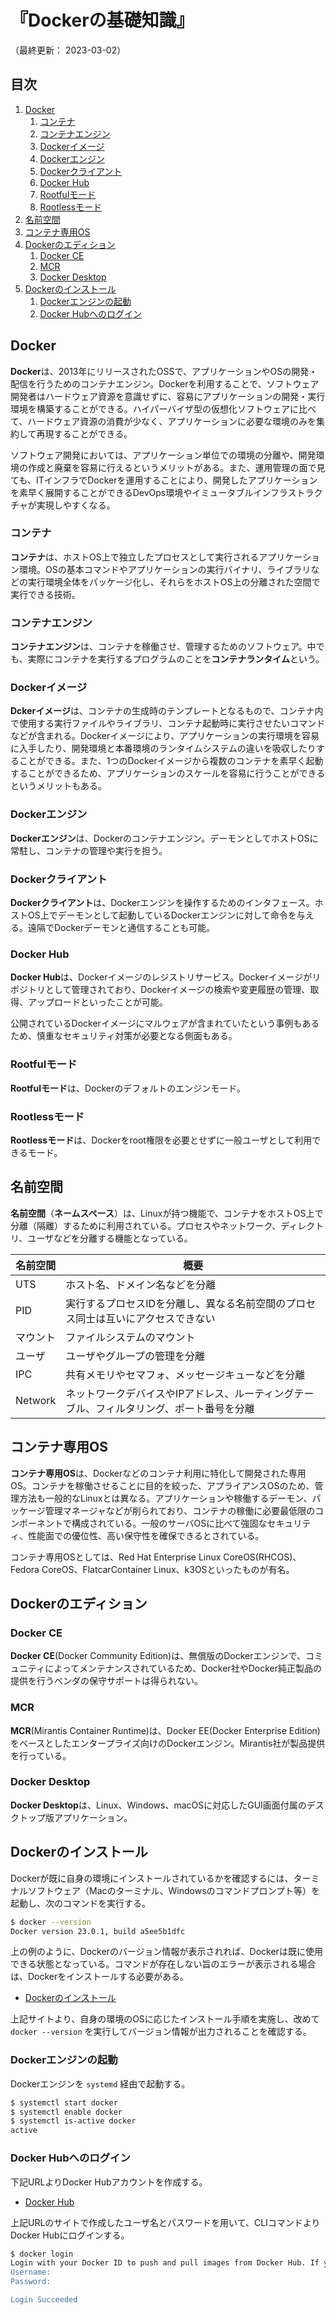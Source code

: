 # 『Dockerの基礎知識』

（最終更新： 2023-03-02）


## 目次

1. [Docker](#docker)
	1. [コンテナ](#コンテナ)
	1. [コンテナエンジン](#コンテナエンジン)
	1. [Dockerイメージ](#dockerイメージ)
	1. [Dockerエンジン](#dockerエンジン)
	1. [Dockerクライアント](#dockerクライアント)
	1. [Docker Hub](#docker-hub)
	1. [Rootfulモード](#rootfulモード)
	1. [Rootlessモード](#rootlessモード)
1. [名前空間](#名前空間)
1. [コンテナ専用OS](#コンテナ専用os)
1. [Dockerのエディション](#dockerのエディション)
	1. [Docker CE](#docker-ce)
	1. [MCR](#mcr)
	1. [Docker Desktop](#docker-desktop)
1. [Dockerのインストール](#dockerのインストール)
	1. [Dockerエンジンの起動](#dockerエンジンの起動)
	1. [Docker Hubへのログイン](#docker-hubへのログイン)


## Docker

**Docker**は、2013年にリリースされたOSSで、アプリケーションやOSの開発・配信を行うためのコンテナエンジン。Dockerを利用することで、ソフトウェア開発者はハードウェア資源を意識せずに、容易にアプリケーションの開発・実行環境を構築することができる。ハイパーバイザ型の仮想化ソフトウェアに比べて、ハードウェア資源の消費が少なく、アプリケーションに必要な環境のみを集約して再現することができる。

ソフトウェア開発においては、アプリケーション単位での環境の分離や、開発環境の作成と廃棄を容易に行えるというメリットがある。また、運用管理の面で見ても、ITインフラでDockerを運用することにより、開発したアプリケーションを素早く展開することができるDevOps環境やイミュータブルインフラストラクチャが実現しやすくなる。

### コンテナ

**コンテナ**は、ホストOS上で独立したプロセスとして実行されるアプリケーション環境。OSの基本コマンドやアプリケーションの実行バイナリ、ライブラリなどの実行環境全体をパッケージ化し、それらをホストOS上の分離された空間で実行できる技術。

### コンテナエンジン

**コンテナエンジン**は、コンテナを稼働させ、管理するためのソフトウェア。中でも、実際にコンテナを実行するプログラムのことを**コンテナランタイム**という。

### Dockerイメージ

**Dckerイメージ**は、コンテナの生成時のテンプレートとなるもので、コンテナ内で使用する実行ファイルやライブラリ、コンテナ起動時に実行させたいコマンドなどが含まれる。Dockerイメージにより、アプリケーションの実行環境を容易に入手したり、開発環境と本番環境のランタイムシステムの違いを吸収したりすることができる。また、1つのDockerイメージから複数のコンテナを素早く起動することができるため、アプリケーションのスケールを容易に行うことができるというメリットもある。

### Dockerエンジン

**Dockerエンジン**は、Dockerのコンテナエンジン。デーモンとしてホストOSに常駐し、コンテナの管理や実行を担う。

### Dockerクライアント

**Dockerクライアント**は、Dockerエンジンを操作するためのインタフェース。ホストOS上でデーモンとして起動しているDockerエンジンに対して命令を与える。遠隔でDockerデーモンと通信することも可能。

### Docker Hub

**Docker Hub**は、Dockerイメージのレジストリサービス。Dockerイメージがリポジトリとして管理されており、Dockerイメージの検索や変更履歴の管理、取得、アップロードといったことが可能。

公開されているDockerイメージにマルウェアが含まれていたという事例もあるため、慎重なセキュリティ対策が必要となる側面もある。

### Rootfulモード

**Rootfulモード**は、Dockerのデフォルトのエンジンモード。

### Rootlessモード

**Rootlessモード**は、Dockerをroot権限を必要とせずに一般ユーザとして利用できるモード。


## 名前空間

**名前空間**（**ネームスペース**）は、Linuxが持つ機能で、コンテナをホストOS上で分離（隔離）するために利用されている。プロセスやネットワーク、ディレクトリ、ユーザなどを分離する機能となっている。

| 名前空間 | 概要                                                                                            |
| -------- | ----------------------------------------------------------------------------------------------- |
| UTS      | ホスト名、ドメイン名などを分離                                                            |
| PID      | 実行するプロセスIDを分離し、異なる名前空間のプロセス同士は互いにアクセスできない          |
| マウント | ファイルシステムのマウント                                                                |
| ユーザ   | ユーザやグループの管理を分離                                                              |
| IPC      | 共有メモリやセマフォ、メッセージキューなどを分離                                          |
| Network  | ネットワークデバイスやIPアドレス、ルーティングテーブル、フィルタリング、ポート番号を分離 |


## コンテナ専用OS

**コンテナ専用OS**は、Dockerなどのコンテナ利用に特化して開発された専用OS。コンテナを稼働させることに目的を絞った、アプライアンスOSのため、管理方法も一般的なLinuxとは異なる。アプリケーションや稼働するデーモン、パッケージ管理マネージャなどが削られており、コンテナの稼働に必要最低限のコンポーネントで構成されている。一般のサーバOSに比べて強固なセキュリティ、性能面での優位性、高い保守性を確保できるとされている。

コンテナ専用OSとしては、Red Hat Enterprise Linux CoreOS(RHCOS)、Fedora CoreOS、FlatcarContainer Linux、k3OSといったものが有名。


## Dockerのエディション

### Docker CE

**Docker CE**(Docker Community Edition)は、無償版のDockerエンジンで、コミュニティによってメンテナンスされているため、Docker社やDocker純正製品の提供を行うベンダの保守サポートは得られない。

### MCR

**MCR**(Mirantis Container Runtime)は、Docker EE(Docker Enterprise Edition)をベースとしたエンタープライズ向けのDockerエンジン。Mirantis社が製品提供を行っている。

### Docker Desktop

**Docker Desktop**は、Linux、Windows、macOSに対応したGUI画面付属のデスクトップ版アプリケーション。


## Dockerのインストール

Dockerが既に自身の環境にインストールされているかを確認するには、ターミナルソフトウェア（Macのターミナル、Windowsのコマンドプロンプト等）を起動し、次のコマンドを実行する。

```sh
$ docker --version
Docker version 23.0.1, build a5ee5b1dfc
```

上の例のように、Dockerのバージョン情報が表示されれば、Dockerは既に使用できる状態となっている。コマンドが存在しない旨のエラーが表示される場合は、Dockerをインストールする必要がある。

- [Dockerのインストール](https://docs.docker.com/engine/install)

上記サイトより、自身の環境のOSに応じたインストール手順を実施し、改めて `docker --version` を実行してバージョン情報が出力されることを確認する。

### Dockerエンジンの起動

Dockerエンジンを `systemd` 経由で起動する。

```sh
$ systemctl start docker
$ systemctl enable docker
$ systemctl is-active docker
active
```

### Docker Hubへのログイン

下記URLよりDocker Hubアカウントを作成する。

- [Docker Hub](https://hub.docker.com)

上記URLのサイトで作成したユーザ名とパスワードを用いて、CLIコマンドよりDocker Hubにログインする。

```sh
$ docker login
Login with your Docker ID to push and pull images from Docker Hub. If you don't have a Docker ID, head over to https://hub.docker.com to create one.
Username:
Password:

Login Succeeded
```

